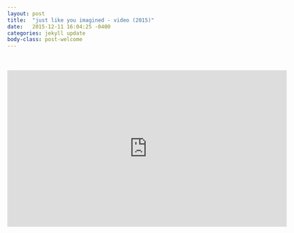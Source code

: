 ```yaml
---
layout: post
title:  "just like you imagined - video (2015)"
date:   2015-12-11 16:04:25 -0400
categories: jekyll update
body-class: post-welcome
---
```

<br>
<br>
<iframe src="https://player.vimeo.com/video/148065304" width="640" height="360" frameborder="0" webkitallowfullscreen mozallowfullscreen allowfullscreen></iframe>
